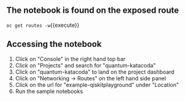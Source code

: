 <br>

## The notebook is found on the exposed route
``oc get routes -w``{{execute}}

## Accessing the notebook

1. Click on "Console" in the right hand top bar
2. Click on "Projects" and search for "quantum-katacoda"
3. Click on "quantum-katacoda" to land on the project dashboard
4. Click on "Networking -> Routes" on the left hand side panel
5. Click on the url for "example-qiskitplayground" under "Location"
6. Run the sample notebooks